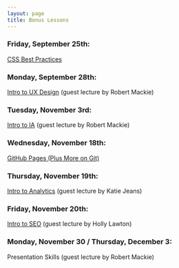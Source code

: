 ```yaml
---
layout: page
title: Bonus Lessons
---
```


### Friday, September 25th:

[CSS Best Practices](/slides/bonus-css-best-practices-slides/)

### Monday, September 28th:

[Intro to UX Design](/public/files/intro-to-ux.pdf) (guest lecture by Robert Mackie)

### Tuesday, November 3rd:

[Intro to IA](/public/files/intro-to-ia.pdf) (guest lecture by Robert Mackie)

### Wednesday, November 18th:

[GitHub Pages (Plus More on Git)](/slides/github-pages-slides/)

### Thursday, November 19th:

[Intro to Analytics](/public/files/intro-to-analytics.pdf) (guest lecture by Katie Jeans)

### Friday, November 20th:

[Intro to SEO](/public/files/intro-to-seo.pdf) (guest lecture by Holly Lawton)

### Monday, November 30 / Thursday, December 3:

Presentation Skills (guest lecture by Robert Mackie)
